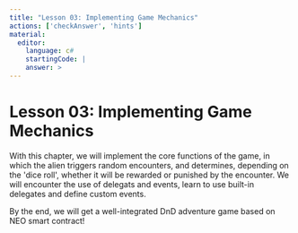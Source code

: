 ```yaml
---
title: "Lesson 03: Implementing Game Mechanics"
actions: ['checkAnswer', 'hints']
material: 
  editor:
    language: c#
    startingCode: |
    answer: > 
---
```


# Lesson 03: Implementing Game Mechanics

With this chapter, we will implement the core functions of the game, in which the alien triggers random encounters, and determines, depending on the 'dice roll', whether it will be rewarded or punished by the encounter. We will encounter the use of delegats and events, learn to use built-in delegates and define custom events. 

By the end, we will get a well-integrated DnD adventure game based on NEO smart contract! 